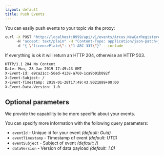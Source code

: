 ```yaml
---
layout: default
title: Push Events
---
```


You can easily push events to your topic via the proxy:
```bash
curl -X POST "http://localhost:8999/api/v1/events/Arcus.NewCarRegistered"
     -H "accept: text/plain" -H "Content-Type: application/json-patch+json" 
     -d "{ \"licensePlate\": \"1-ABC-337\"}" --include
```

If everything is ok it will return an HTTP 204, otherwise an HTTP 503.

```bash
HTTP/1.1 204 No Content
Date: Mon, 28 Jan 2019 17:49:43 GMT
X-Event-Id: e9ca21cc-50ed-4138-a760-1ca9b01b092f
X-Event-Subject: /
X-Event-Timestamp: 2019-01-28T17:49:43.9021889+00:00
X-Event-Data-Version: 1.0
```

## Optional parameters
We provide the capability to be more specific about your events.

You can specify more information with the following query parameters:
- `eventId` - Unique id for your event _(default: Guid)_
- `eventTimestamp` - Timestamp of event _(default: UTC)_
- `eventSubject` - Subject of event _(default: /)_
- `dataVersion` - Version of data payload _(default: 1.0)_
